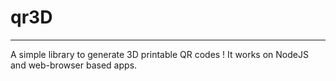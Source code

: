 # qr3D
---

A simple library to generate 3D printable QR codes !
It works on NodeJS and web-browser based apps.